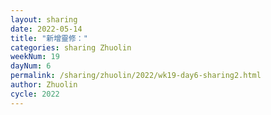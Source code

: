 ```yaml
---
layout: sharing
date: 2022-05-14
title: "新增靈修："
categories: sharing Zhuolin
weekNum: 19
dayNum: 6
permalink: /sharing/zhuolin/2022/wk19-day6-sharing2.html
author: Zhuolin
cycle: 2022
---  
```


